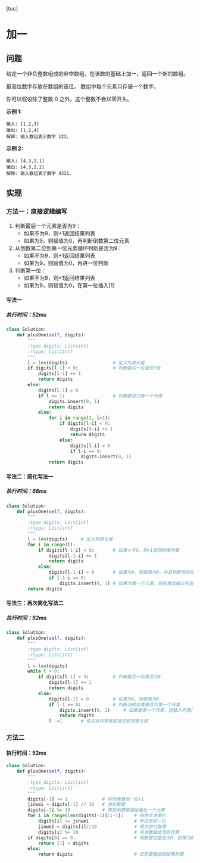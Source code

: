 [toc]
# 加一
## 问题
给定一个非负整数组成的非空数组，在该数的基础上加一，返回一个新的数组。

最高位数字存放在数组的首位， 数组中每个元素只存储一个数字。

你可以假设除了整数 0 之外，这个整数不会以零开头。

**示例 1:**

```
输入: [1,2,3]
输出: [1,2,4]
解释: 输入数组表示数字 123。
```
**示例 2:**

```
输入: [4,3,2,1]
输出: [4,3,2,2]
解释: 输入数组表示数字 4321。
```

## 实现
### 方法一：直接逻辑编写

1. 判断最后一个元素是否为9：
    - 如果不为9，则+1返回结果列表
    - 如果为9，则赋值为0，再判断倒数第二位元素
2. 从倒数第二位到第一位元素循环判断是否为9：
    - 如果不为9，则+1返回结果列表
    - 如果为9，则赋值为0，再进一位判断
3. 判断第一位：
    - 如果不为9，则+1返回结果列表
    - 如果为9，则赋值为0，在第一位插入[1]

#### 写法一
##### 执行时间：52ms
```python
class Solution:
    def plusOne(self, digits):
        """
        :type digits: List[int]
        :rtype: List[int]
        """
        l = len(digits)                 # 定义列表长度
        if digits[l-1] < 9:             # 判断最后一位是否为9
            digits[l-1] += 1
            return digits
        else:
            digits[l-1] = 0             
            if l == 1:                  # 判断是否只有一个元素
                digits.insert(0, 1)
                return digits
            else:
                for i in range(2, l+1):
                    if digits[l-i] < 9:
                        digits[l-i] += 1
                        return digits
                    else:
                        digits[l-i] = 0
                        if l-i == 0:
                            digits.insert(0, 1)
                return digits
```
#### 写法二：简化写法一
##### 执行时间：68ms
```python
class Solution:
    def plusOne(self, digits):
        """
        :type digits: List[int]
        :rtype: List[int]
        """
        l = len(digits)		# 定义列表长度
        for i in range(l):
            if digits[l-1-i] < 9:		# 如果小于9，则+1返回结果列表
                digits[l-1-i] += 1
                return digits
            else:
                digits[l-1-i] = 0		# 如果为9，则赋值为0，并且判断当前位置是否为第一个元素
                if l-1-i == 0:
                    digits.insert(0, 1)	# 如果为第一个元素，则在首位插入列表[1]
        return digits
```

#### 写法三：再次简化写法二
##### 执行时间：52ms

```python
class Solution:
    def plusOne(self, digits):
        """
        :type digits: List[int]
        :rtype: List[int]
        """
        l = len(digits)
        while l > 0:
            if digits[l-1] < 9:			# 判断最后一位是否为9
                digits[l-1] += 1
                return digits
            else:
                digits[l-1] = 0			# 如果为9，则赋值为0
                if l-1 == 0:			# 判断当前位置是否为第一个元素
                    digits.insert(0, 1)		# 如果是第一个元素，则插入列表[1]
                    return digits
                l -=1		# 依次从列表尾部递进到列表头部
```

### 方法二
#### 执行时间：52ms
```python
class Solution:
    def plusOne(self, digits):
        """
        :type digits: List[int]
        :rtype: List[int]
        """
        digits[-1] += 1             # 将列表最后一位+1 		
        jinwei = digits[-1] // 10   # 进位取商
        digits[-1] %= 10            # 再将余数赋值给最后一个元素
        for i in range(len(digits)-1)[::-1]:    # 倒序步进索引
            digits[i] += jinwei                 # 步进至前一位
            jinwei = digits[i]//10              # 再次进位取商
            digits[i] %= 10                     # 将余数赋给当前元素
        if digits[0] == 0:                      # 判断首位是否为0，如果为0，则表示该0是第二位步进导致的，所以要在首位之前再插入列表[1]作为新首位
            return [1] + digits
        else:
            return digits                       # 否则直接返回结果列表
```





